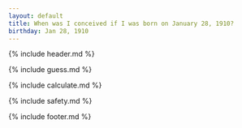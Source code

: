 ```yaml
---
layout: default
title: When was I conceived if I was born on January 28, 1910?
birthday: Jan 28, 1910
---
```


{% include header.md %}

{% include guess.md %}

{% include calculate.md %}

{% include safety.md %}

{% include footer.md %}



